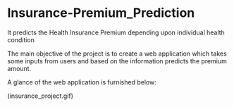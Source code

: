 # Insurance-Premium_Prediction
It predicts the Health Insurance Premium depending upon individual health condition

The main objective of the project is to create a web application which takes some inputs from users and based on the information predicts the premium amount.

A glance of the web application is furnished below:

(insurance_project.gif)
